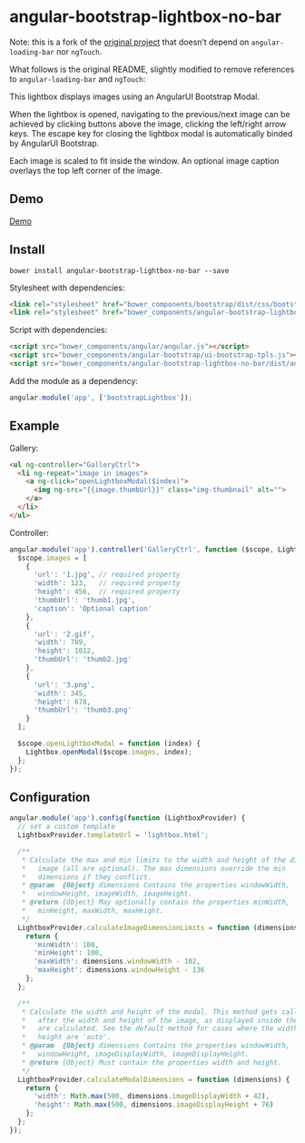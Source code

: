 # angular-bootstrap-lightbox-no-bar

Note: this is a fork of the [original project][origin] that doesn’t depend on
`angular-loading-bar` nor `ngTouch`.

[origin]: https://github.com/compact/angular-bootstrap-lightbox

What follows is the original README, slightly modified to remove references to
`angular-loading-bar` and `ngTouch`:


This lightbox displays images using an AngularUI Bootstrap Modal.

When the lightbox is opened, navigating to the previous/next image can be
achieved by clicking buttons above the image, clicking the left/right arrow
keys. The escape key for closing the lightbox modal is automatically binded by
AngularUI Bootstrap.

Each image is scaled to fit inside the window. An optional image caption
overlays the top left corner of the image.


## Demo

[Demo](http://bfontaine.github.io/angular-bootstrap-lightbox-no-bar/)

## Install

```
bower install angular-bootstrap-lightbox-no-bar --save
```

Stylesheet with dependencies:

```html
<link rel="stylesheet" href="bower_components/bootstrap/dist/css/bootstrap.css">
<link rel="stylesheet" href="bower_components/angular-bootstrap-lightbox-no-bar/dist/angular-bootstrap-lightbox-no-bar.css">
```

Script with dependencies:

```html
<script src="bower_components/angular/angular.js"></script>
<script src="bower_components/angular-bootstrap/ui-bootstrap-tpls.js"></script>
<script src="bower_components/angular-bootstrap-lightbox-no-bar/dist/angular-bootstrap-lightbox-no-bar.js"></script>
```

Add the module as a dependency:

```js
angular.module('app', ['bootstrapLightbox']);
```

## Example

Gallery:

```html
<ul ng-controller="GalleryCtrl">
  <li ng-repeat="image in images">
    <a ng-click="openLightboxModal($index)">
      <img ng-src="{{image.thumbUrl}}" class="img-thumbnail" alt="">
    </a>
  </li>
</ul>
```

Controller:

```js
angular.module('app').controller('GalleryCtrl', function ($scope, Lightbox) {
  $scope.images = [
    {
      'url': '1.jpg', // required property
      'width': 123,   // required property
      'height': 456,  // required property
      'thumbUrl': 'thumb1.jpg',
      'caption': 'Optional caption'
    },
    {
      'url': '2.gif',
      'width': 789,
      'height': 1012,
      'thumbUrl': 'thumb2.jpg'
    },
    {
      'url': '3.png',
      'width': 345,
      'height': 678,
      'thumbUrl': 'thumb3.png'
    }
  ];

  $scope.openLightboxModal = function (index) {
    Lightbox.openModal($scope.images, index);
  };
});
```

## Configuration

```js
angular.module('app').config(function (LightboxProvider) {
  // set a custom template
  LightboxProvider.templateUrl = 'lightbox.html';

  /**
   * Calculate the max and min limits to the width and height of the displayed
   *   image (all are optional). The max dimensions override the min
   *   dimensions if they conflict.
   * @param  {Object} dimensions Contains the properties windowWidth,
   *   windowHeight, imageWidth, imageHeight.
   * @return {Object} May optionally contain the properties minWidth,
   *   minHeight, maxWidth, maxHeight.
   */
  LightboxProvider.calculateImageDimensionLimits = function (dimensions) {
    return {
      'minWidth': 100,
      'minHeight': 100,
      'maxWidth': dimensions.windowWidth - 102,
      'maxHeight': dimensions.windowHeight - 136
    };
  };

  /**
   * Calculate the width and height of the modal. This method gets called
   *   after the width and height of the image, as displayed inside the modal,
   *   are calculated. See the default method for cases where the width or
   *   height are 'auto'.
   * @param  {Object} dimensions Contains the properties windowWidth,
   *   windowHeight, imageDisplayWidth, imageDisplayHeight.
   * @return {Object} Must contain the properties width and height.
   */
  LightboxProvider.calculateModalDimensions = function (dimensions) {
    return {
      'width': Math.max(500, dimensions.imageDisplayWidth + 42),
      'height': Math.max(500, dimensions.imageDisplayHeight + 76)
    };
  };
});
```
